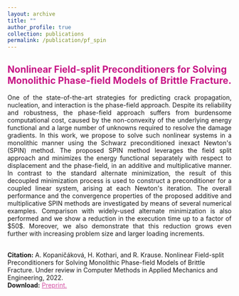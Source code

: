 ```yaml
---
layout: archive
title: ""
author_profile: true
collection: publications
permalink: /publication/pf_spin
---
```


## <span style="color:rgb(199, 21, 133)"> Nonlinear Field-split Preconditioners for Solving Monolithic Phase-field Models of Brittle Fracture.</span>
<div style="text-align: justify">One of the state-of-the-art strategies for predicting crack propagation, nucleation, and interaction is the phase-field approach.
Despite its reliability and robustness, the phase-field approach suffers from burdensome computational cost, caused by the non-convexity of the underlying energy functional and a large number of unknowns required to resolve the damage gradients.
In this work, we propose to solve such nonlinear systems in a monolithic manner using the Schwarz preconditioned inexact Newton's (SPIN) method.
The proposed SPIN method leverages the field split approach and minimizes the energy functional separately with respect to displacement and the phase-field, in an additive and multiplicative manner.
In contrast to the standard alternate minimization, the result of this decoupled minimization process is used to construct a preconditioner for a coupled linear system, arising at each Newton's iteration.
The overall performance and the convergence properties of the proposed additive and multiplicative SPIN methods are investigated by means of several numerical examples.
Comparison with widely-used alternate minimization is also performed and we show a reduction in the execution time up to a factor of $50$.
Moreover, we also demonstrate that this reduction grows even further with increasing problem size and larger loading increments.
</div><br />


**Citation:** A. Kopaničáková, H. Kothari, and R. Krause. Nonlinear Field-split Preconditioners for Solving Monolithic Phase-field Models of Brittle Fracture. Under review in Computer Methods in Applied Mechanics and Engineering, 2022. <br />
**Download:** <a href="https://arxiv.org/abs/2203.13738" style="color:rgb(199, 21, 133,0.75);">Preprint.</a> <br />